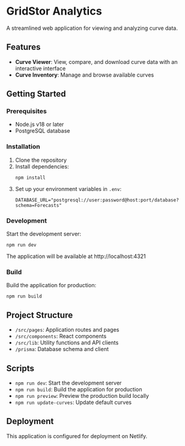 # GridStor Analytics

A streamlined web application for viewing and analyzing curve data.

## Features

- **Curve Viewer**: View, compare, and download curve data with an interactive interface
- **Curve Inventory**: Manage and browse available curves

## Getting Started

### Prerequisites

- Node.js v18 or later
- PostgreSQL database

### Installation

1. Clone the repository
2. Install dependencies:
   ```
   npm install
   ```
3. Set up your environment variables in `.env`:
   ```
   DATABASE_URL="postgresql://user:password@host:port/database?schema=Forecasts"
   ```

### Development

Start the development server:

```
npm run dev
```

The application will be available at http://localhost:4321

### Build

Build the application for production:

```
npm run build
```

## Project Structure

- `/src/pages`: Application routes and pages
- `/src/components`: React components
- `/src/lib`: Utility functions and API clients
- `/prisma`: Database schema and client

## Scripts

- `npm run dev`: Start the development server
- `npm run build`: Build the application for production
- `npm run preview`: Preview the production build locally
- `npm run update-curves`: Update default curves

## Deployment

This application is configured for deployment on Netlify. 